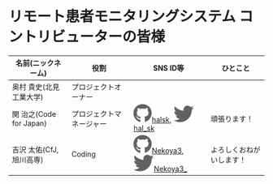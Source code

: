 # リモート患者モニタリングシステム コントリビューターの皆様

| 名前(ニックネーム) | 役割 | SNS ID等 | ひとこと |
| --- | ---- | ---- | ---- |
| 奥村 貴史(北見工業大学) | プロジェクトオーナー | | |
| 関 治之(Code for Japan) | プロジェクトマネージャー | [![github](images/github-brands.svg)halsk](http://github.com/halsk), [![twitter](images/twitter-brands.svg)hal_sk](https://twitter.com/hal_sk) | 頑張ります！ |
| 吉沢 太佑(CfJ, 旭川高専) | Coding | [![github](images/github-brands.svg)Nekoya3](http://github.com/Nekoya3), [![twitter](images/twitter-brands.svg)Nekoya3_](https://twitter.com/Nekoya3_) | よろしくおねがいします！ |
